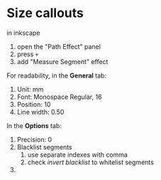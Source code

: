 

# Size callouts


in inkscape
1. open the "Path Effect" panel
2. press `+`
3. add "Measure Segment" effect

For readability, in the **General** tab:


1. Unit: mm
3. Font: Monospace Regular, 16
4. Position: 10
5. Line width: 0.50

In the **Options** tab:

1. Precision: 0
2. Blacklist segments
	1. use separate indexes with comma
	2. check *invert blacklist* to whitelist segments
3. 

